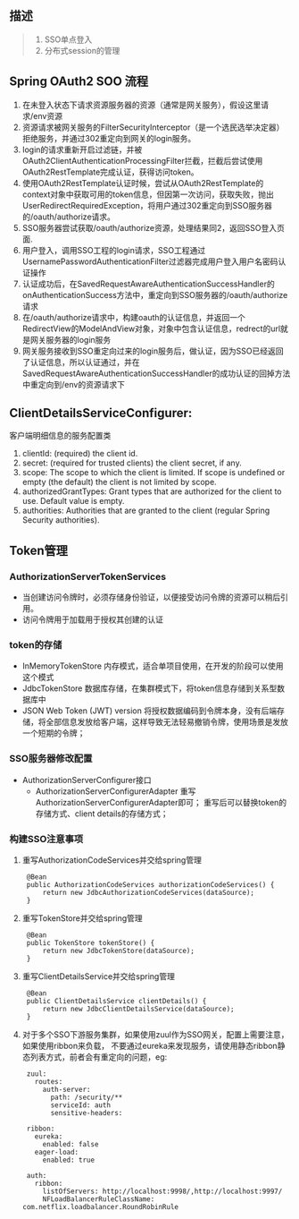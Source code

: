 ## 描述
> 1. SSO单点登入
> 2. 分布式session的管理

## Spring OAuth2 SOO 流程

 1. 在未登入状态下请求资源服务器的资源（通常是网关服务），假设这里请求/env资源
 2. 资源请求被网关服务的FilterSecurityInterceptor（是一个选民选举决定器）拒绝服务，并通过302重定向到网关的login服务。
 3. login的请求重新开启过滤链，并被OAuth2ClientAuthenticationProcessingFilter拦截，拦截后尝试使用OAuth2RestTemplate完成认证，获得访问token。
 4. 使用OAuth2RestTemplate认证时候，尝试从OAuth2RestTemplate的context对象中获取可用的token信息，但因第一次访问，获取失败，抛出UserRedirectRequiredException，将用户通过302重定向到SSO服务器的/oauth/authorize请求。
 5. SSO服务器尝试获取/oauth/authorize资源，处理结果同2，返回SSO登入页面.
 6. 用户登入，调用SSO工程的login请求，SSO工程通过UsernamePasswordAuthenticationFilter过滤器完成用户登入用户名密码认证操作
 7. 认证成功后，在SavedRequestAwareAuthenticationSuccessHandler的onAuthenticationSuccess方法中，重定向到SSO服务器的/oauth/authorize请求
 8. 在/oauth/authorize请求中，构建oauth的认证信息，并返回一个RedirectView的ModelAndView对象，对象中包含认证信息，redrect的url就是网关服务器的login服务
 9. 网关服务接收到SSO重定向过来的login服务后，做认证，因为SSO已经返回了认证信息，所以认证通过，并在SavedRequestAwareAuthenticationSuccessHandler的成功认证的回掉方法中重定向到/env的资源请求下
 
## ClientDetailsServiceConfigurer:

客户端明细信息的服务配置类
1. clientId: (required) the client id.
2. secret: (required for trusted clients) the client secret, if any.
3. scope: The scope to which the client is limited. If scope is undefined or empty (the default) the client is not limited by scope.
4. authorizedGrantTypes: Grant types that are authorized for the client to use. Default value is empty.
5. authorities: Authorities that are granted to the client (regular Spring Security authorities).

## Token管理

### AuthorizationServerTokenServices
- 当创建访问令牌时，必须存储身份验证，以便接受访问令牌的资源可以稍后引用。
- 访问令牌用于加载用于授权其创建的认证

### token的存储
- InMemoryTokenStore
    内存模式，适合单项目使用，在开发的阶段可以使用这个模式
- JdbcTokenStore
    数据库存储，在集群模式下，将token信息存储到关系型数据库中
- JSON Web Token (JWT) version
    将授权数据编码到令牌本身，没有后端存储，将全部信息发放给客户端，这样导致无法轻易撤销令牌，使用场景是发放一个短期的令牌；

### SSO服务器修改配置
- AuthorizationServerConfigurer接口
    - AuthorizationServerConfigurerAdapter
重写AuthorizationServerConfigurerAdapter即可；
重写后可以替换token的存储方式、client details的存储方式；

### 构建SSO注意事项

1. 重写AuthorizationCodeServices并交给spring管理
    
    
        @Bean
        public AuthorizationCodeServices authorizationCodeServices() {
            return new JdbcAuthorizationCodeServices(dataSource);
        }
        
2. 重写TokenStore并交给spring管理


        @Bean
        public TokenStore tokenStore() {
            return new JdbcTokenStore(dataSource);
        }

3. 重写ClientDetailsService并交给spring管理


        @Bean
        public ClientDetailsService clientDetails() {
            return new JdbcClientDetailsService(dataSource);
        }
    
4. 对于多个SSO下游服务集群，如果使用zuul作为SSO网关，配置上需要注意，如果使用ribbon来负载，
不要通过eureka来发现服务，请使用静态ribbon静态列表方式，前者会有重定向的问题，eg:
    
    
        zuul:
          routes:
            auth-server:
              path: /security/**
              serviceId: auth
              sensitive-headers:
        
        ribbon:
          eureka:
            enabled: false
          eager-load:
            enabled: true
        
        auth:
          ribbon:
            listOfServers: http://localhost:9998/,http://localhost:9997/
            NFLoadBalancerRuleClassName: com.netflix.loadbalancer.RoundRobinRule